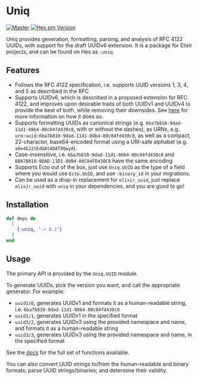 # Uniq

[![Master](https://github.com/bitwalker/uniq/workflows/elixir/badge.svg?branch=main)](https://github.com/bitwalker/uniq/actions?query=workflow%3A%22elixir%22+branch%3Amain)
[![Hex.pm Version](http://img.shields.io/hexpm/v/uniq.svg?style=flat)](https://hex.pm/packages/uniq)

Uniq provides generation, formatting, parsing, and analysis of RFC 4122 UUIDs, with
support for the draft UUIDv6 extension. It is a package for Elixir projects, and can
be found on Hex as `:uniq`.

## Features

* Follows the RFC 4122 specification, i.e. supports UUID versions 1, 3, 4, and 5 as described in the RFC
* Supports UUIDv6, which is described in a proposed extension for RFC 4122, and improves upon desirable traits 
of both UUIDv1 and UUIDv4 to provide the best of both, while removing their downsides.  See 
[here](https://datatracker.ietf.org/doc/html/draft-peabody-dispatch-new-uuid-format) for more information on how it does so.
* Supports formatting UUIDs as canonical strings (e.g. `6ba7b810-9dad-11d1-80b4-00c04fd430c8`, with or without the dashes),
as URNs, e.g. `urn:uuid:6ba7b810-9dad-11d1-80b4-00c04fd430c8`, as well as a compact, 22-character, base64-encoded format using
a URI-safe alphabet (e.g. `a6e4EJ2tEdGAtADAT9QwyA`). 
* Case-insensitive, i.e. `6ba7b810-9dad-11d1-80b4-00c04fd430c8` and `6BA7B810-9DAD-11D1-80B4-00C04FD430C8` have the same encoding
* Supports Ecto out of the box, just use `Uniq.UUID` as the type of a field where you would use `Ecto.UUID`, and use `:binary_id` in your migrations.
* Can be used as a drop-in replacement for `elixir_uuid`, just replace `elixir_uuid` with `uniq` in your dependencies, and you are good to go!

## Installation

```elixir
def deps do
  [
    {:uniq, "~> 0.1"}
  ]
end
```

## Usage

The primary API is provided by the `Uniq.UUID` module.

To generate UUIDs, pick the version you want, and call the appropriate generator. For example:

* `uuid1/0`, generates UUIDv1 and formats it as a human-readable string, i.e. `6ba7b810-9dad-11d1-80b4-00c04fd430c8`
* `uuid1/1`, generates UUIDv1 in the specified format
* `uuid3/2`, generates UUIDv3 using the provided namespace and name, and formats it as a human-readable string
* `uuid3/3`, generates UUIDv3 using the provided namespace and name, in the specified format

See the [docs](https://hexdocs.pm/uniq) for the full set of functions available.

You can also convert UUID strings to/from the human-readable and binary formats; parse UUID strings/binaries; and determine their validity.
